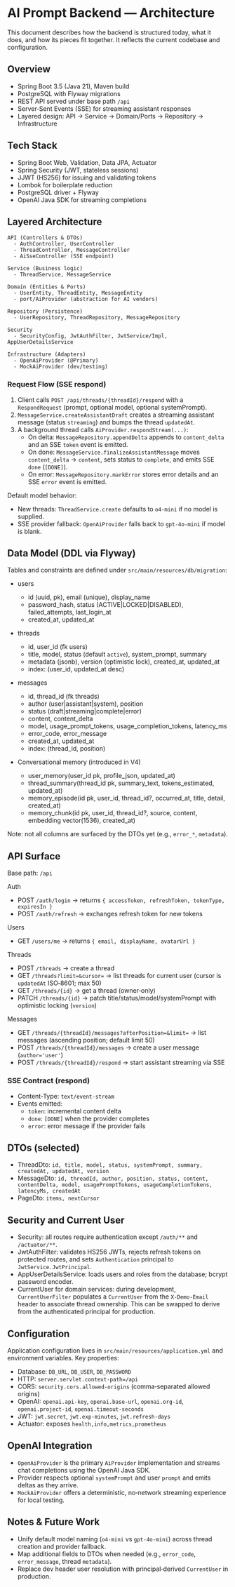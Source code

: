 # AI Prompt Backend — Architecture

This document describes how the backend is structured today, what it does, and how its pieces fit together. It reflects the current codebase and configuration.

## Overview

- Spring Boot 3.5 (Java 21), Maven build
- PostgreSQL with Flyway migrations
- REST API served under base path `/api`
- Server‑Sent Events (SSE) for streaming assistant responses
- Layered design: API → Service → Domain/Ports → Repository → Infrastructure

## Tech Stack

- Spring Boot Web, Validation, Data JPA, Actuator
- Spring Security (JWT, stateless sessions)
- JJWT (HS256) for issuing and validating tokens
- Lombok for boilerplate reduction
- PostgreSQL driver + Flyway
- OpenAI Java SDK for streaming completions

## Layered Architecture

```
API (Controllers & DTOs)
  - AuthController, UserController
  - ThreadController, MessageController
  - AiSseController (SSE endpoint)

Service (Business logic)
  - ThreadService, MessageService

Domain (Entities & Ports)
  - UserEntity, ThreadEntity, MessageEntity
  - port/AiProvider (abstraction for AI vendors)

Repository (Persistence)
  - UserRepository, ThreadRepository, MessageRepository

Security
  - SecurityConfig, JwtAuthFilter, JwtService/Impl, AppUserDetailsService

Infrastructure (Adapters)
  - OpenAiProvider (@Primary)
  - MockAiProvider (dev/testing)
```

### Request Flow (SSE respond)

1) Client calls `POST /api/threads/{threadId}/respond` with a `RespondRequest` (prompt, optional model, optional systemPrompt).
2) `MessageService.createAssistantDraft` creates a streaming assistant message (status `streaming`) and bumps the thread `updatedAt`.
3) A background thread calls `AiProvider.respondStream(...)`:
   - On delta: `MessageRepository.appendDelta` appends to `content_delta` and an SSE `token` event is emitted.
   - On done: `MessageService.finalizeAssistantMessage` moves `content_delta` -> `content`, sets status to `complete`, and emits SSE `done` (`[DONE]`).
   - On error: `MessageRepository.markError` stores error details and an SSE `error` event is emitted.

Default model behavior:
- New threads: `ThreadService.create` defaults to `o4-mini` if no model is supplied.
- SSE provider fallback: `OpenAiProvider` falls back to `gpt-4o-mini` if model is blank.

## Data Model (DDL via Flyway)

Tables and constraints are defined under `src/main/resources/db/migration`:

- users
  - id (uuid, pk), email (unique), display_name
  - password_hash, status (ACTIVE|LOCKED|DISABLED), failed_attempts, last_login_at
  - created_at, updated_at

- threads
  - id, user_id (fk users)
  - title, model, status (default `active`), system_prompt, summary
  - metadata (jsonb), version (optimistic lock), created_at, updated_at
  - index: (user_id, updated_at desc)

- messages
  - id, thread_id (fk threads)
  - author (user|assistant|system), position
  - status (draft|streaming|complete|error)
  - content, content_delta
  - model, usage_prompt_tokens, usage_completion_tokens, latency_ms
  - error_code, error_message
  - created_at, updated_at
  - index: (thread_id, position)

- Conversational memory (introduced in V4)
  - user_memory(user_id pk, profile_json, updated_at)
  - thread_summary(thread_id pk, summary_text, tokens_estimated, updated_at)
  - memory_episode(id pk, user_id, thread_id?, occurred_at, title, detail, created_at)
  - memory_chunk(id pk, user_id, thread_id?, source, content, embedding vector(1536), created_at)

Note: not all columns are surfaced by the DTOs yet (e.g., `error_*`, `metadata`).

## API Surface

Base path: `/api`

Auth
- POST `/auth/login` → returns `{ accessToken, refreshToken, tokenType, expiresIn }`
- POST `/auth/refresh` → exchanges refresh token for new tokens

Users
- GET `/users/me` → returns `{ email, displayName, avatarUrl }`

Threads
- POST `/threads` → create a thread
- GET `/threads?limit=&cursor=` → list threads for current user (cursor is `updatedAt` ISO‑8601; max 50)
- GET `/threads/{id}` → get a thread (owner‑only)
- PATCH `/threads/{id}` → patch title/status/model/systemPrompt with optimistic locking (`version`)

Messages
- GET `/threads/{threadId}/messages?afterPosition=&limit=` → list messages (ascending position; default limit 50)
- POST `/threads/{threadId}/messages` → create a user message (`author='user'`)
- POST `/threads/{threadId}/respond` → start assistant streaming via SSE

### SSE Contract (respond)

- Content‑Type: `text/event-stream`
- Events emitted:
  - `token`: incremental content delta
  - `done`: `[DONE]` when the provider completes
  - `error`: error message if the provider fails

## DTOs (selected)

- ThreadDto: `id, title, model, status, systemPrompt, summary, createdAt, updatedAt, version`
- MessageDto: `id, threadId, author, position, status, content, contentDelta, model, usagePromptTokens, usageCompletionTokens, latencyMs, createdAt`
- PageDto<T>: `items, nextCursor`

## Security and Current User

- Security: all routes require authentication except `/auth/**` and `/actuator/**`.
- JwtAuthFilter: validates HS256 JWTs, rejects refresh tokens on protected routes, and sets `Authentication` principal to `JwtService.JwtPrincipal`.
- AppUserDetailsService: loads users and roles from the database; bcrypt password encoder.
- CurrentUser for domain services: during development, `CurrentUserFilter` populates a `CurrentUser` from the `X-Demo-Email` header to associate thread ownership. This can be swapped to derive from the authenticated principal for production.

## Configuration

Application configuration lives in `src/main/resources/application.yml` and environment variables. Key properties:

- Database: `DB_URL`, `DB_USER`, `DB_PASSWORD`
- HTTP: `server.servlet.context-path=/api`
- CORS: `security.cors.allowed-origins` (comma‑separated allowed origins)
- OpenAI: `openai.api-key`, `openai.base-url`, `openai.org-id`, `openai.project-id`, `openai.timeout-seconds`
- JWT: `jwt.secret`, `jwt.exp-minutes`, `jwt.refresh-days`
- Actuator: exposes `health,info,metrics,prometheus`

## OpenAI Integration

- `OpenAiProvider` is the primary `AiProvider` implementation and streams chat completions using the OpenAI Java SDK.
- Provider respects optional `systemPrompt` and user `prompt` and emits deltas as they arrive.
- `MockAiProvider` offers a deterministic, no‑network streaming experience for local testing.

## Notes & Future Work

- Unify default model naming (`o4-mini` vs `gpt-4o-mini`) across thread creation and provider fallback.
- Map additional fields to DTOs when needed (e.g., `error_code`, `error_message`, thread `metadata`).
- Replace dev header user resolution with principal‑derived `CurrentUser` in production.

